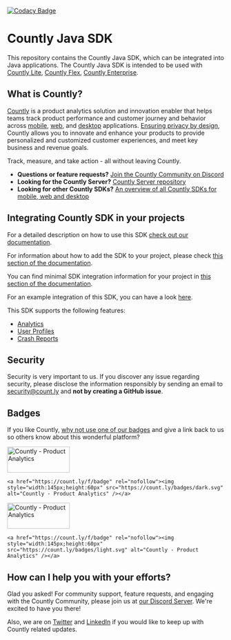 [![Codacy Badge](https://app.codacy.com/project/badge/Grade/3655dbdf8cc34b98a00e9b7ff77f1811)](https://www.codacy.com/gh/Countly/countly-sdk-java/dashboard?utm_source=github.com&amp;utm_medium=referral&amp;utm_content=Countly/countly-sdk-java&amp;utm_campaign=Badge_Grade)

# Countly Java SDK

This repository contains the Countly Java SDK, which can be integrated into Java applications. The Countly Java SDK is intended to be used with [Countly Lite](https://github.com/Countly/countly-server), [Countly Flex](https://countly.com/flex), [Countly Enterprise](https://countly.com/enterprise).

## What is Countly?

[Countly](https://count.ly) is a product analytics solution and innovation enabler that helps teams track product performance and customer journey and behavior across [mobile](https://count.ly/mobile-analytics), [web](http://count.ly/web-analytics),
and [desktop](https://count.ly/desktop-analytics) applications. [Ensuring privacy by design](https://count.ly/privacy-by-design), Countly allows you to innovate and enhance your products to provide personalized and customized customer experiences, and meet key business and revenue goals.

Track, measure, and take action - all without leaving Countly.

* **Questions or feature requests?** [Join the Countly Community on Discord](https://discord.gg/countly)
* **Looking for the Countly Server?** [Countly Server repository](https://github.com/Countly/countly-server)
* **Looking for other Countly SDKs?** [An overview of all Countly SDKs for mobile, web and desktop](https://support.count.ly/hc/en-us/articles/360037236571-Downloading-and-Installing-SDKs#officially-supported-sdks)

## Integrating Countly SDK in your projects

For a detailed description on how to use this SDK [check out our documentation](https://support.count.ly/hc/en-us/articles/360037813891-Java).

For information about how to add the SDK to your project, please check [this section of the documentation](https://support.count.ly/hc/en-us/articles/360037813891-Java#h_01HABV0K6BZ251ANK02RZK3Z5H).

You can find minimal SDK integration information for your project in [this section of the documentation](https://support.count.ly/hc/en-us/articles/360037813891-Java#h_01HABV0K6C4H1G71VV85BDXV91).

For an example integration of this SDK, you can have a look [here](https://github.com/Countly/countly-sdk-java/tree/master/app-java/src/main/java/ly/count/java/demo).

This SDK supports the following features:
* [Analytics](https://support.count.ly/hc/en-us/articles/4431589003545-Analytics)
* [User Profiles](https://support.count.ly/hc/en-us/articles/4403281285913-User-Profiles)
* [Crash Reports](https://support.count.ly/hc/en-us/articles/4404213566105-Crashes-Errors)

## Security

Security is very important to us. If you discover any issue regarding security, please disclose the information responsibly by sending an email to security@count.ly and **not by creating a GitHub issue**.

## Badges

If you like Countly, [why not use one of our badges](https://count.ly/brand-assets) and give a link back to us so others know about this wonderful platform?

<a href="https://count.ly/f/badge" rel="nofollow"><img style="width:145px;height:60px" src="https://count.ly/badges/dark.svg?v2" alt="Countly - Product Analytics" /></a>

```JS
<a href="https://count.ly/f/badge" rel="nofollow"><img style="width:145px;height:60px" src="https://count.ly/badges/dark.svg" alt="Countly - Product Analytics" /></a>
```

<a href="https://count.ly/f/badge" rel="nofollow"><img style="width:145px;height:60px" src="https://count.ly/badges/light.svg?v2" alt="Countly - Product Analytics" /></a>

```JS
<a href="https://count.ly/f/badge" rel="nofollow"><img style="width:145px;height:60px" src="https://count.ly/badges/light.svg" alt="Countly - Product Analytics" /></a>
```

## How can I help you with your efforts?
Glad you asked! For community support, feature requests, and engaging with the Countly Community, please join us at [our Discord Server](https://discord.gg/countly). We're excited to have you there!

Also, we are on [Twitter](https://twitter.com/gocountly) and [LinkedIn](https://www.linkedin.com/company/countly) if you would like to keep up with Countly related updates.
